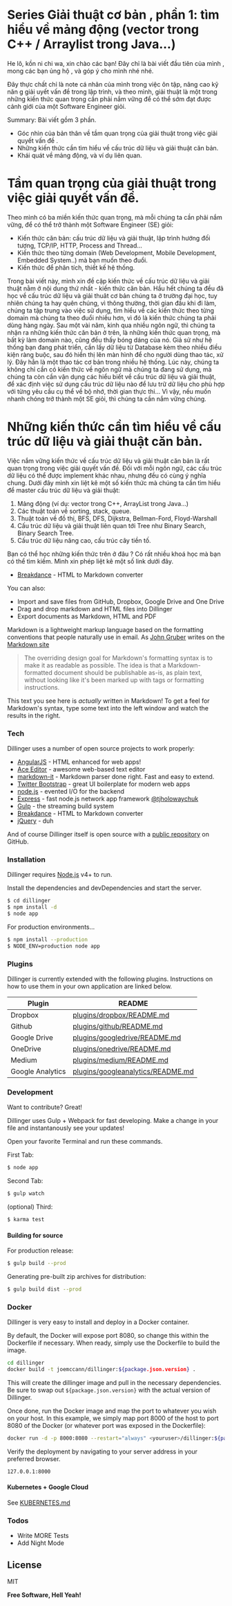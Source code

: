 # Series Giải thuật cơ bản , phần 1: tìm hiểu về mảng động (vector trong C++ / Arraylist trong Java...)

He lô, kồn ni chi wa, xin chào các bạn!
Đây chỉ là bài viết đầu tiên của mình , mong các bạn ủng hộ , và góp ý cho mình nhé nhé.

Đây thực chất chỉ là note cá nhân của mình trong việc ôn tập, nâng cao kỹ năn g giải uyết vấn đề trong lập trình, và theo mình, giải thuật là một trong những  kiến thức  quan trọng  cần phải  nắm vững để có thể  sớm đạt được cảnh giới của một Software Engineer giỏi. 

Summary: 
Bài viết gồm 3 phần.
- Góc nhìn của bản thân về  tầm quan trọng của giải thuật trong việc giải quyết vấn đề .
- Những kiến thức cần tìm hiểu về cấu trúc dữ liệu và giải thuật căn bản. 
- Khái quát về mảng động, và ví dụ liên quan. 

# Tầm quan trọng của giải thuật trong việc giải quyết vấn đề.

 Theo mình có ba miền kiến thức quan trọng, mà mỗi chúng ta cần phải nắm vững, để có thể trở thành một Software Engineer (SE) giỏi:
 - Kiến thức căn bản: cấu trúc dữ liệu và giải thuật, lập trình hướng đối tượng, TCP/IP, HTTP, Process and Thread...
 - Kiến thức theo từng domain (Web Development, Mobile Development, Embedded System..) mà bạn muốn theo đuổi.
 - Kiến thức để phân tích, thiết kế hệ thống.

Trong bài viết này, mình xin đề cập kiến thức về cấu trúc dữ liệu và giải thuật nằm ở nội dung thứ nhất - kiến thức căn bản. 
 Hầu hết chúng ta đều đã học về cấu trúc dữ liệu và giải thuât cơ bản chúng ta ở trường đại học, tuy nhiên chúng ta hay quên chúng, vì thông thường, thời gian đầu khi đi làm, chúng ta tập trung vào việc sử dụng, tìm hiểu 
 về các kiến thức theo từng domain mà chúng ta theo đuổi nhiều hơn, vì đó là kiến thức chúng ta phải dùng hàng ngày. Sau một vài năm, kinh qua nhiều ngôn ngữ, thì chúng ta nhận ra 
 những kiến thức căn bản ở trên, là những kiến thức quan trọng, mà bất kỳ làm domain nào, cũng đều thấy bóng dáng của nó. 
 Giả sử như hệ thống bạn đang phát triển, cần lấy dữ liệu từ Database kèm theo nhiều điều kiện ràng buộc, sau đó hiển thị lên màn hình để cho người dùng thao tác, xử lý.
 Đây hẳn là một thao tác cơ bản trong nhiều hệ thống. Lúc này, chúng ta không chỉ cần có kiến thức về ngôn ngữ mà chúng ta đang sử dụng, mà chúng ta còn cần vận dụng các hiểu biết về cấu trúc dữ liệu và giải thuật, để xác định việc sử dụng cấu trúc dữ liệu nào để lưu trữ dữ liệu cho phù hợp với từng yêu cầu cụ thể về bộ nhớ, 
 thời gian thực thi...
 Vì vậy, nếu muốn nhanh chóng trở thành một SE giỏi, thì chúng ta cần nắm vững chúng.
 
# Những kiến thức cần tìm hiểu về cấu trúc dữ liệu và giải thuật căn bản.

Việc nắm vững kiến thức về cấu trúc dữ liệu và giải thuật căn bản là rất quan trọng trong việc giải quyết vấn đề.
Đối với mỗi ngôn ngữ, các cấu trúc dữ liệu có thể được implement khác nhau, nhưng đều có cùng ý nghĩa chung.
Dưới đây mình xin liệt kê một số kiến thức mà chúng ta cần tìm hiểu để master cấu trúc dữ liệu và giải thuật: 

1. Mảng động (ví dụ: vector trong C++, ArrayList trong Java...)
2. Các thuật toán về sorting, stack, queue.
3. Thuật toán về đồ thị, BFS, DFS, Dijkstra, Bellman-Ford, Floyd-Warshall
4. Cấu trúc dữ liệu và giải thuật liên quan tới Tree như Binary Search, Binary Search Tree.
5. Cấu trúc dữ liệu nâng cao, cấu trúc cây tiền tố. 

Bạn có thể học những kiến thức trên ở đâu ?
Có rất nhiều khoá học mà bạn có thể tìm kiếm. Mình xin phép liệt kê một số link dưới đây.
* [Breakdance](http://breakdance.io) - HTML to Markdown converter


You can also:
  - Import and save files from GitHub, Dropbox, Google Drive and One Drive
  - Drag and drop markdown and HTML files into Dillinger
  - Export documents as Markdown, HTML and PDF

Markdown is a lightweight markup language based on the formatting conventions that people naturally use in email.  As [John Gruber] writes on the [Markdown site][df1]

> The overriding design goal for Markdown's
> formatting syntax is to make it as readable
> as possible. The idea is that a
> Markdown-formatted document should be
> publishable as-is, as plain text, without
> looking like it's been marked up with tags
> or formatting instructions.

This text you see here is *actually* written in Markdown! To get a feel for Markdown's syntax, type some text into the left window and watch the results in the right.

### Tech

Dillinger uses a number of open source projects to work properly:

* [AngularJS] - HTML enhanced for web apps!
* [Ace Editor] - awesome web-based text editor
* [markdown-it] - Markdown parser done right. Fast and easy to extend.
* [Twitter Bootstrap] - great UI boilerplate for modern web apps
* [node.js] - evented I/O for the backend
* [Express] - fast node.js network app framework [@tjholowaychuk]
* [Gulp] - the streaming build system
* [Breakdance](http://breakdance.io) - HTML to Markdown converter
* [jQuery] - duh

And of course Dillinger itself is open source with a [public repository][dill]
 on GitHub.

### Installation

Dillinger requires [Node.js](https://nodejs.org/) v4+ to run.

Install the dependencies and devDependencies and start the server.

```sh
$ cd dillinger
$ npm install -d
$ node app
```

For production environments...

```sh
$ npm install --production
$ NODE_ENV=production node app
```

### Plugins

Dillinger is currently extended with the following plugins. Instructions on how to use them in your own application are linked below.

| Plugin | README |
| ------ | ------ |
| Dropbox | [plugins/dropbox/README.md][PlDb] |
| Github | [plugins/github/README.md][PlGh] |
| Google Drive | [plugins/googledrive/README.md][PlGd] |
| OneDrive | [plugins/onedrive/README.md][PlOd] |
| Medium | [plugins/medium/README.md][PlMe] |
| Google Analytics | [plugins/googleanalytics/README.md][PlGa] |


### Development

Want to contribute? Great!

Dillinger uses Gulp + Webpack for fast developing.
Make a change in your file and instantanously see your updates!

Open your favorite Terminal and run these commands.

First Tab:
```sh
$ node app
```

Second Tab:
```sh
$ gulp watch
```

(optional) Third:
```sh
$ karma test
```
#### Building for source
For production release:
```sh
$ gulp build --prod
```
Generating pre-built zip archives for distribution:
```sh
$ gulp build dist --prod
```
### Docker
Dillinger is very easy to install and deploy in a Docker container.

By default, the Docker will expose port 8080, so change this within the Dockerfile if necessary. When ready, simply use the Dockerfile to build the image.

```sh
cd dillinger
docker build -t joemccann/dillinger:${package.json.version} .
```
This will create the dillinger image and pull in the necessary dependencies. Be sure to swap out `${package.json.version}` with the actual version of Dillinger.

Once done, run the Docker image and map the port to whatever you wish on your host. In this example, we simply map port 8000 of the host to port 8080 of the Docker (or whatever port was exposed in the Dockerfile):

```sh
docker run -d -p 8000:8080 --restart="always" <youruser>/dillinger:${package.json.version}
```

Verify the deployment by navigating to your server address in your preferred browser.

```sh
127.0.0.1:8000
```

#### Kubernetes + Google Cloud

See [KUBERNETES.md](https://github.com/joemccann/dillinger/blob/master/KUBERNETES.md)


### Todos

 - Write MORE Tests
 - Add Night Mode

License
----

MIT


**Free Software, Hell Yeah!**

[//]: # (These are reference links used in the body of this note and get stripped out when the markdown processor does its job. There is no need to format nicely because it shouldn't be seen. Thanks SO - http://stackoverflow.com/questions/4823468/store-comments-in-markdown-syntax)


   [dill]: <https://github.com/joemccann/dillinger>
   [git-repo-url]: <https://github.com/joemccann/dillinger.git>
   [john gruber]: <http://daringfireball.net>
   [df1]: <http://daringfireball.net/projects/markdown/>
   [markdown-it]: <https://github.com/markdown-it/markdown-it>
   [Ace Editor]: <http://ace.ajax.org>
   [node.js]: <http://nodejs.org>
   [Twitter Bootstrap]: <http://twitter.github.com/bootstrap/>
   [jQuery]: <http://jquery.com>
   [@tjholowaychuk]: <http://twitter.com/tjholowaychuk>
   [express]: <http://expressjs.com>
   [AngularJS]: <http://angularjs.org>
   [Gulp]: <http://gulpjs.com>

   [PlDb]: <https://github.com/joemccann/dillinger/tree/master/plugins/dropbox/README.md>
   [PlGh]: <https://github.com/joemccann/dillinger/tree/master/plugins/github/README.md>
   [PlGd]: <https://github.com/joemccann/dillinger/tree/master/plugins/googledrive/README.md>
   [PlOd]: <https://github.com/joemccann/dillinger/tree/master/plugins/onedrive/README.md>
   [PlMe]: <https://github.com/joemccann/dillinger/tree/master/plugins/medium/README.md>
   [PlGa]: <https://github.com/RahulHP/dillinger/blob/master/plugins/googleanalytics/README.md>
